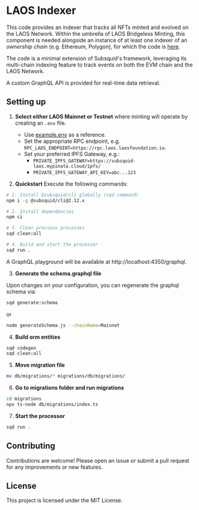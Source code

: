 # LAOS Indexer

This code provides an indexer that tracks all NFTs minted and evolved on the LAOS Network. 
Within the umbrella of LAOS Bridgeless Minting, this component is needed alongside an instance of at least one indexer of an *ownership chain* (e.g. Ethereum, Polygon), for which the code is [here](../laos-ownership-indexer/).

The code is a minimal extension of Subsquid's framework, leveraging its multi-chain indexing feature to track events on both the EVM chain and the LAOS Network.

A custom GraphQL API is provided for real-time data retrieval.

## Setting up

1. **Select either LAOS Mainnet or Testnet** where minting will operate by creating an `.env` file.
   - Use [example.env](./example.env) as a reference.
   - Set the appropriate RPC endpoint, e.g. `RPC_LAOS_ENDPOINT=https://rpc.laos.laosfoundation.io`.
   - Set your preferred IPFS Gateway, e.g.:
      - `PRIVATE_IPFS_GATEWAY=https://subsquid-laos.mypinata.cloud/ipfs/`
      - `PRIVATE_IPFS_GATEWAY_API_KEY=abc...123`

2. **Quickstart** Execute the following commands:

```bash
# 1. Install @subsquid/cli globally (sqd command)
npm i -g @subsquid/cli@2.12.x

# 2. Install dependencies
npm ci

# 3. Clean previous processes
sqd clean:all

# 4. Build and start the processor
sqd run .
```

A GraphQL playground will be available at http://localhost:4350/graphql.

3. **Generate the schema.graphql file**

Upon changes on your configuration, you can regenerate the graphql schema via:
```bash
sqd generate:schema
```
or
```bash
node generateSchema.js --chainName=Mainnet
```

4. **Build orm entities**

```bash
sqd codegen
sqd clean:all
```


5. **Move migration file**

```bash
mv db/migrations/* migrations/db/migrations/
```

6. **Go to migrations folder and run migrations**

```bash
cd migrations
npx ts-node db/migrations/index.ts
```

7. **Start the processor**

```bash
sqd run .
```

## Contributing

Contributions are welcome! Please open an issue or submit a pull request for any improvements or new features.

## License
This project is licensed under the MIT License. 